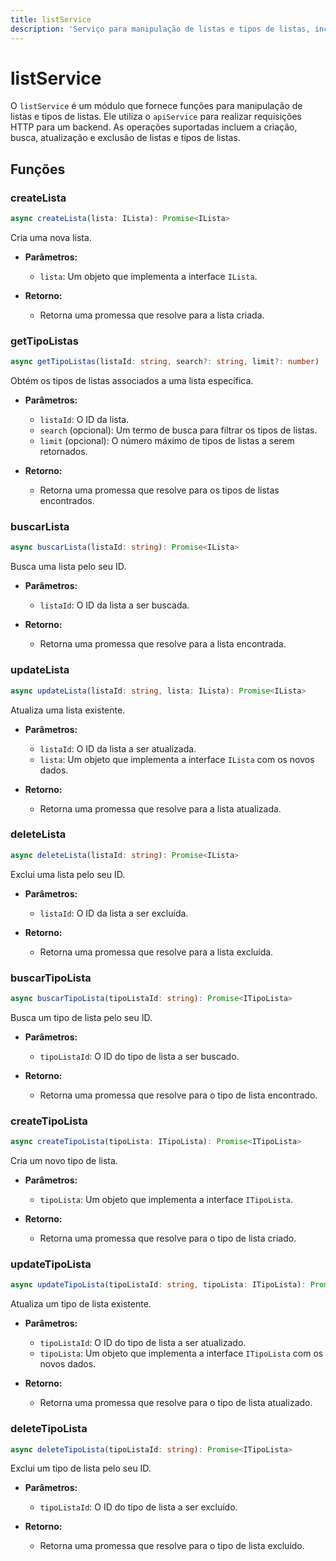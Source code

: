 ```yaml
---
title: listService
description: 'Serviço para manipulação de listas e tipos de listas, incluindo operações de criação, leitura, atualização e exclusão.'
---
```


# listService

O `listService` é um módulo que fornece funções para manipulação de listas e tipos de listas. Ele utiliza o `apiService` para realizar requisições HTTP para um backend. As operações suportadas incluem a criação, busca, atualização e exclusão de listas e tipos de listas.

## Funções

### createLista

```typescript
async createLista(lista: ILista): Promise<ILista>
```

Cria uma nova lista.

- **Parâmetros:**
  - `lista`: Um objeto que implementa a interface `ILista`.
  
- **Retorno:** 
  - Retorna uma promessa que resolve para a lista criada.

### getTipoListas

```typescript
async getTipoListas(listaId: string, search?: string, limit?: number)
```

Obtém os tipos de listas associados a uma lista específica.

- **Parâmetros:**
  - `listaId`: O ID da lista.
  - `search` (opcional): Um termo de busca para filtrar os tipos de listas.
  - `limit` (opcional): O número máximo de tipos de listas a serem retornados.
  
- **Retorno:** 
  - Retorna uma promessa que resolve para os tipos de listas encontrados.

### buscarLista

```typescript
async buscarLista(listaId: string): Promise<ILista>
```

Busca uma lista pelo seu ID.

- **Parâmetros:**
  - `listaId`: O ID da lista a ser buscada.
  
- **Retorno:** 
  - Retorna uma promessa que resolve para a lista encontrada.

### updateLista

```typescript
async updateLista(listaId: string, lista: ILista): Promise<ILista>
```

Atualiza uma lista existente.

- **Parâmetros:**
  - `listaId`: O ID da lista a ser atualizada.
  - `lista`: Um objeto que implementa a interface `ILista` com os novos dados.
  
- **Retorno:** 
  - Retorna uma promessa que resolve para a lista atualizada.

### deleteLista

```typescript
async deleteLista(listaId: string): Promise<ILista>
```

Exclui uma lista pelo seu ID.

- **Parâmetros:**
  - `listaId`: O ID da lista a ser excluída.
  
- **Retorno:** 
  - Retorna uma promessa que resolve para a lista excluída.

### buscarTipoLista

```typescript
async buscarTipoLista(tipoListaId: string): Promise<ITipoLista>
```

Busca um tipo de lista pelo seu ID.

- **Parâmetros:**
  - `tipoListaId`: O ID do tipo de lista a ser buscado.
  
- **Retorno:** 
  - Retorna uma promessa que resolve para o tipo de lista encontrado.

### createTipoLista

```typescript
async createTipoLista(tipoLista: ITipoLista): Promise<ITipoLista>
```

Cria um novo tipo de lista.

- **Parâmetros:**
  - `tipoLista`: Um objeto que implementa a interface `ITipoLista`.
  
- **Retorno:** 
  - Retorna uma promessa que resolve para o tipo de lista criado.

### updateTipoLista

```typescript
async updateTipoLista(tipoListaId: string, tipoLista: ITipoLista): Promise<ITipoLista>
```

Atualiza um tipo de lista existente.

- **Parâmetros:**
  - `tipoListaId`: O ID do tipo de lista a ser atualizado.
  - `tipoLista`: Um objeto que implementa a interface `ITipoLista` com os novos dados.
  
- **Retorno:** 
  - Retorna uma promessa que resolve para o tipo de lista atualizado.

### deleteTipoLista

```typescript
async deleteTipoLista(tipoListaId: string): Promise<ITipoLista>
```

Exclui um tipo de lista pelo seu ID.

- **Parâmetros:**
  - `tipoListaId`: O ID do tipo de lista a ser excluído.
  
- **Retorno:** 
  - Retorna uma promessa que resolve para o tipo de lista excluído.